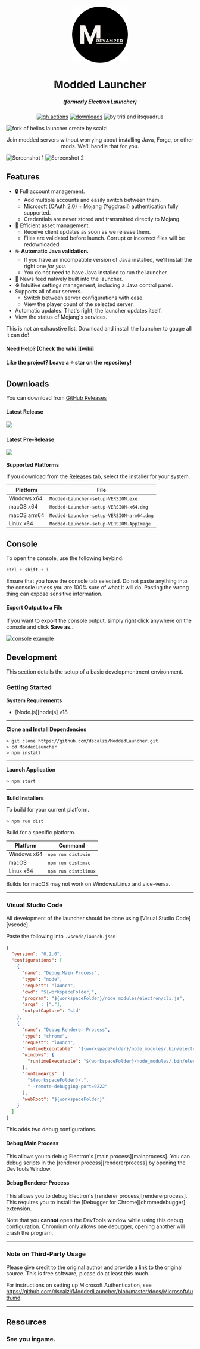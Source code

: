 <p align="center"><img src="./app/assets/images/SealCircle.png" width="150px" height="150px" alt="aventium softworks"></p>

<h1 align="center">Modded Launcher</h1>

<em><h5 align="center">(formerly Electron Launcher)</h5></em>

[<p align="center"><img src="https://img.shields.io/github/actions/workflow/status/dscalzi/ModdedLauncher/build.yml?branch=master&style=for-the-badge" alt="gh actions">](https://github.com/GabouleDev/ModdedLauncher/actions) [<img src="https://img.shields.io/github/downloads/dscalzi/ModdedLauncher/total.svg?style=for-the-badge" alt="downloads">](https://github.com/GabouleDev/ModdedLauncher/releases) <img src="https://f005.backblazeb2.com/file/Modlauncher/made-by-tritri-and-itsquadrus.svg"  height="28px" alt="by triti and itsquadrus"></p>
<img src="https://f005.backblazeb2.com/file/Modlauncher/a-fork-from-helios-launcher-create-by-daniel-scalzi.svg"  height="28px" alt="fork of helios launcher create by scalzi"></p>



<p align="center">Join modded servers without worrying about installing Java, Forge, or other mods. We'll handle that for you.</p>

![Screenshot 1](https://i.imgur.com/6o7SmH6.png)
![Screenshot 2](https://i.imgur.com/x3B34n1.png)


## Features

* 🔒 Full account management.
  * Add multiple accounts and easily switch between them.
  * Microsoft (OAuth 2.0) + Mojang (Yggdrasil) authentication fully supported.
  * Credentials are never stored and transmitted directly to Mojang.
* 📂 Efficient asset management.
  * Receive client updates as soon as we release them.
  * Files are validated before launch. Corrupt or incorrect files will be redownloaded.
* ☕ **Automatic Java validation.**
  * If you have an incompatible version of Java installed, we'll install the right one *for you*.
  * You do not need to have Java installed to run the launcher.
* 📰 News feed natively built into the launcher.
* ⚙️ Intuitive settings management, including a Java control panel.
* Supports all of our servers.
  * Switch between server configurations with ease.
  * View the player count of the selected server.
* Automatic updates. That's right, the launcher updates itself.
*  View the status of Mojang's services.

This is not an exhaustive list. Download and install the launcher to gauge all it can do!

#### Need Help? [Check the wiki.][wiki]

#### Like the project? Leave a ⭐ star on the repository!

## Downloads

You can download from [GitHub Releases](https://github.com/dscalzi/ModdedLauncher/releases)

#### Latest Release

[![](https://img.shields.io/github/release/dscalzi/ModdedLauncher.svg?style=flat-square)](https://github.com/dscalzi/ModdedLauncher/releases/latest)

#### Latest Pre-Release
[![](https://img.shields.io/github/release/dscalzi/ModdedLauncher/all.svg?style=flat-square)](https://github.com/dscalzi/ModdedLauncher/releases)

**Supported Platforms**

If you download from the [Releases](https://github.com/dscalzi/ModdedLauncher/releases) tab, select the installer for your system.

| Platform | File |
| -------- | ---- |
| Windows x64 | `Modded-Launcher-setup-VERSION.exe` |
| macOS x64 | `Modded-Launcher-setup-VERSION-x64.dmg` |
| macOS arm64 | `Modded-Launcher-setup-VERSION-arm64.dmg` |
| Linux x64 | `Modded-Launcher-setup-VERSION.AppImage` |

## Console

To open the console, use the following keybind.

```console
ctrl + shift + i
```

Ensure that you have the console tab selected. Do not paste anything into the console unless you are 100% sure of what it will do. Pasting the wrong thing can expose sensitive information.

#### Export Output to a File

If you want to export the console output, simply right click anywhere on the console and click **Save as..**

![console example](https://i.imgur.com/T5e73jP.png)


## Development

This section details the setup of a basic developmentment environment.

### Getting Started

**System Requirements**

* [Node.js][nodejs] v18

---

**Clone and Install Dependencies**

```console
> git clone https://github.com/dscalzi/ModdedLauncher.git
> cd ModdedLauncher
> npm install
```

---

**Launch Application**

```console
> npm start
```

---

**Build Installers**

To build for your current platform.

```console
> npm run dist
```

Build for a specific platform.

| Platform    | Command              |
| ----------- | -------------------- |
| Windows x64 | `npm run dist:win`   |
| macOS       | `npm run dist:mac`   |
| Linux x64   | `npm run dist:linux` |

Builds for macOS may not work on Windows/Linux and vice-versa.

---

### Visual Studio Code

All development of the launcher should be done using [Visual Studio Code][vscode].

Paste the following into `.vscode/launch.json`

```JSON
{
  "version": "0.2.0",
  "configurations": [
    {
      "name": "Debug Main Process",
      "type": "node",
      "request": "launch",
      "cwd": "${workspaceFolder}",
      "program": "${workspaceFolder}/node_modules/electron/cli.js",
      "args" : ["."],
      "outputCapture": "std"
    },
    {
      "name": "Debug Renderer Process",
      "type": "chrome",
      "request": "launch",
      "runtimeExecutable": "${workspaceFolder}/node_modules/.bin/electron",
      "windows": {
        "runtimeExecutable": "${workspaceFolder}/node_modules/.bin/electron.cmd"
      },
      "runtimeArgs": [
        "${workspaceFolder}/.",
        "--remote-debugging-port=9222"
      ],
      "webRoot": "${workspaceFolder}"
    }
  ]
}
```

This adds two debug configurations.

#### Debug Main Process

This allows you to debug Electron's [main process][mainprocess]. You can debug scripts in the [renderer process][rendererprocess] by opening the DevTools Window.

#### Debug Renderer Process

This allows you to debug Electron's [renderer process][rendererprocess]. This requires you to install the [Debugger for Chrome][chromedebugger] extension.

Note that you **cannot** open the DevTools window while using this debug configuration. Chromium only allows one debugger, opening another will crash the program.

---

### Note on Third-Party Usage

Please give credit to the original author and provide a link to the original source. This is free software, please do at least this much.

For instructions on setting up Microsoft Authentication, see https://github.com/dscalzi/ModdedLauncher/blob/master/docs/MicrosoftAuth.md.

---

## Resources

### See you ingame.

